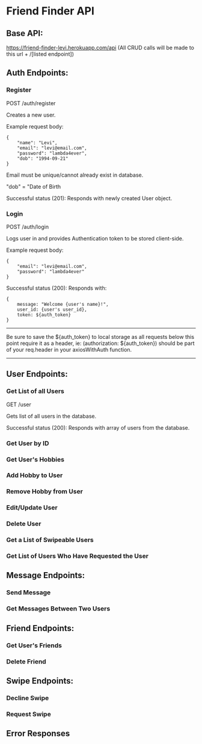 # Friend Finder API #

## Base API: ##
https://friend-finder-levi.herokuapp.com/api
(All CRUD calls will be made to this url + /[listed endpoint])

## Auth Endpoints: ##

### Register ###

POST /auth/register

Creates a new user.

Example request body: 

```
{ 
    "name": "Levi",
    "email": "levi@email.com",
    "password": "lambda4ever",
    "dob": "1994-09-21"
}
```

Email must be unique/cannot already exist in database.

"dob" = "Date of Birth

Successful status (201):
Responds with newly created User object.

### Login ###

POST /auth/login

Logs user in and provides Authentication token to be stored client-side.

Example request body:

```
{
    "email": "levi@email.com",
    "password": "lambda4ever"
}
```

Successful status (200):
Responds with:

```
{
    message: "Welcome {user's name}!",
    user_id: {user's user_id},
    token: ${auth_token}
}
```

___
Be sure to save the ${auth_token} to local storage as all requests below this point require it as a header,
ie: (authorization: ${auth_token}) should be part of your req.header in your axiosWithAuth function.
___

## User Endpoints: ##

### Get List of all Users ###

GET /user

Gets list of all users in the database.

Successful status (200):
Responds with array of users from the database.

### Get User by ID ###
### Get User's Hobbies ###
### Add Hobby to User ###
### Remove Hobby from User ###
### Edit/Update User ###
### Delete User ###
### Get a List of Swipeable Users ###
### Get List of Users Who Have Requested the User ###

## Message Endpoints: ##

### Send Message ###
### Get Messages Between Two Users ###

## Friend Endpoints: ##

### Get User's Friends ###
### Delete Friend ###

## Swipe Endpoints: ##

### Decline Swipe ###
### Request Swipe ###

## Error Responses ##